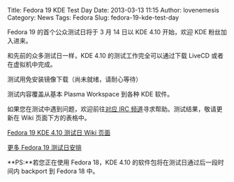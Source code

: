 Title: Fedora 19 KDE Test Day
Date: 2013-03-13 11:15
Author: lovenemesis
Category: News
Tags: Fedora
Slug: fedora-19-kde-test-day

Fedora 19 的首个公众测试日将于 3 月 14 日以 KDE 4.10 开始，欢迎 KDE
粉丝加入进来。

和先前的众多测试日一样，KDE 4.10 的测试工作完全可以通过下载 LiveCD
或者在虚拟机中完成。

测试用免安装镜像下载（尚未就绪，请耐心等待）

测试内容覆盖从基本 Plasma Workspace 到各种 KDE 软件。

如果您在测试中遇到问题，欢迎前往[对应 IRC
频道](http://webchat.freenode.net/?channels=fedora-test-day)寻求帮助。测试结果，敬请更新在
Wiki 页面下方的表格中。

[Fedora 19 KDE 4.10 测试日 Wiki
页面](https://fedoraproject.org/wiki/Test_Day:2013-03-14_KDE_4.10)

[更多 Fedora 19
测试日安排](https://fedoraproject.org/wiki/QA/Fedora_19_test_days)

**PS:**若您正在使用 Fedora 18，KDE 4.10
的软件包将在测试日通过后一段时间内 backport 到 Fedora 18 中。
